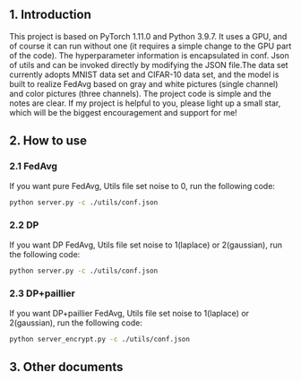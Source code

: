 ## 1. Introduction
This project is based on PyTorch 1.11.0 and Python 3.9.7. It uses a GPU, and of course it can run without one (it requires a simple change to the GPU part of the code). The hyperparameter information is encapsulated in conf. Json of utils and can be invoked directly by modifying the JSON file.The data set currently adopts MNIST data set and CIFAR-10 data set, and the model is built to realize FedAvg based on gray and white pictures (single channel) and color pictures (three channels). The project code is simple and the notes are clear. If my project is helpful to you, please light up a small star, which will be the biggest encouragement and support for me!

## 2. How to use
### 2.1 FedAvg
If you want pure FedAvg, Utils file set noise to 0, run the following code:
```bash
python server.py -c ./utils/conf.json
```
### 2.2 DP
If you want DP FedAvg, Utils file set noise to 1(laplace) or 2(gaussian), run the following code:
```bash
python server.py -c ./utils/conf.json
```

### 2.3 DP+paillier
If you want DP+paillier FedAvg, Utils file set noise to 1(laplace) or 2(gaussian), run the following code:
```bash
python server_encrypt.py -c ./utils/conf.json
```

## 3. Other documents

